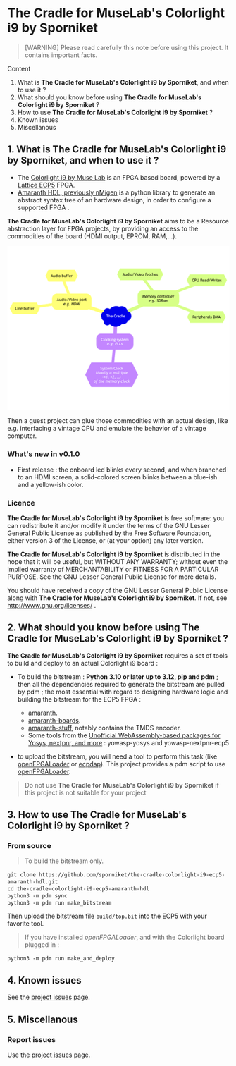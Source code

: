 # The Cradle for MuseLab's Colorlight i9 by Sporniket

> [WARNING] Please read carefully this note before using this project. It contains important facts.

Content

1. What is **The Cradle for MuseLab's Colorlight i9 by Sporniket**, and when to use it ?
2. What should you know before using **The Cradle for MuseLab's Colorlight i9 by Sporniket** ?
3. How to use **The Cradle for MuseLab's Colorlight i9 by Sporniket** ?
4. Known issues
5. Miscellanous

## 1. What is **The Cradle for MuseLab's Colorlight i9 by Sporniket**, and when to use it ?

* The [Colorlight i9 by Muse Lab](https://fr.aliexpress.com/item/1005003832457085.html) is an FPGA based board, powered by a [Lattice ECP5](https://www.latticesemi.com/Products/FPGAandCPLD/ECP5) FPGA.
* [Amaranth HDL, previously nMigen](https://github.com/amaranth-lang/amaranth) is a python library to generate an abstract syntax tree of an hardware design, in order to configure a supported FPGA .

**The Cradle for MuseLab's Colorlight i9 by Sporniket** aims to be a Resource abstraction layer for FPGA projects, by providing an access to the commodities of the board (HDMI output, EPROM, RAM,...). 

![The big plan](docs/the-plan.png)

Then a guest project can glue those commodities with an actual design, like e.g. interfacing a vintage CPU and emulate the behavior of a vintage computer.

### What's new in v0.1.0

* First release : the onboard led blinks every second, and when branched to an HDMI screen, a solid-colored screen blinks between a blue-ish and a yellow-ish color.


### Licence
 **The Cradle for MuseLab's Colorlight i9 by Sporniket** is free software: you can redistribute it and/or modify it under the terms of the
 GNU Lesser General Public License as published by the Free Software Foundation, either version 3 of the License, or (at your
 option) any later version.

 **The Cradle for MuseLab's Colorlight i9 by Sporniket** is distributed in the hope that it will be useful, but WITHOUT ANY WARRANTY; without
 even the implied warranty of MERCHANTABILITY or FITNESS FOR A PARTICULAR PURPOSE. See the GNU Lesser General Public License for
 more details.

 You should have received a copy of the GNU Lesser General Public License along with **The Cradle for MuseLab's Colorlight i9 by Sporniket**.
 If not, see http://www.gnu.org/licenses/ .


## 2. What should you know before using **The Cradle for MuseLab's Colorlight i9 by Sporniket** ?

**The Cradle for MuseLab's Colorlight i9 by Sporniket** requires a set of tools to build and deploy to an actual Colorlight i9 board :

* To build the bitstream : **Python 3.10 or later up to 3.12, pip and pdm** ; then all the dependencies required to generate the bitstream are pulled by pdm ; the most essential with regard to designing hardware logic and building the bitstream for the ECP5 FPGA :
  * [amaranth](https://github.com/amaranth-lang/amaranth).
  * [amaranth-boards](https://github.com/amaranth-lang/amaranth-boards).
  * [amaranth-stuff](https://github.com/sporniket/amaranth-stuff), notably contains the TMDS encoder.
  * Some tools from the [Unofficial WebAssembly-based packages for Yosys, nextpnr, and more](http://yowasp.org/) : yowasp-yosys and yowasp-nextpnr-ecp5

* to upload the bitstream, you will need a tool to perform this task (like [openFPGALoader](https://github.com/trabucayre/openFPGALoader) or [ecpdap](https://github.com/adamgreig/ecpdap)). This project provides a pdm script to use [openFPGALoader](https://github.com/trabucayre/openFPGALoader).

> Do not use **The Cradle for MuseLab's Colorlight i9 by Sporniket** if this project is not suitable for your project

## 3. How to use **The Cradle for MuseLab's Colorlight i9 by Sporniket** ?

### From source

> To build the bitstream only.

```
git clone https://github.com/sporniket/the-cradle-colorlight-i9-ecp5-amaranth-hdl.git
cd the-cradle-colorlight-i9-ecp5-amaranth-hdl
python3 -m pdm sync
python3 -m pdm run make_bitstream
```

Then upload the bitstream file `build/top.bit` into the ECP5 with your favorite tool. 

> If you have installed _openFPGALoader_, and with the Colorlight board plugged in : 

```
python3 -m pdm run make_and_deploy
```

## 4. Known issues
See the [project issues](https://github.com/sporniket/the-cradle-colorlight-i9-ecp5-amaranth-hdl/issues) page.

## 5. Miscellanous

### Report issues
Use the [project issues](https://github.com/sporniket/the-cradle-colorlight-i9-ecp5-amaranth-hdl/issues) page.

